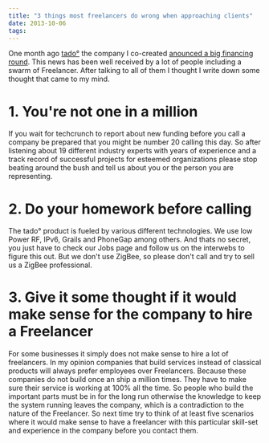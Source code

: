 ```yaml
---
title: "3 things most freelancers do wrong when approaching clients"
date: 2013-10-06
tags:
---
```


One month ago [tado°](http://www.tado.com/) the company I co-created [anounced a big financing round](http://techcrunch.com/2013/09/05/tado/). This news has been well received by a lot of people including a swarm of Freelancer. After talking to all of them I thought I write down some thought that came to my mind.

# 1. You're not one in a million
If you wait for techcrunch to report about new funding before you call a company be prepared that you might be number 20 calling this day. So after listening about 19 different industry experts with years of experience and a track record of successful projects for esteemed organizations please stop beating around the bush and tell us about you or the person you are representing.

# 2. Do your homework before calling
The tado° product is fueled by various different technologies. We use low Power RF, IPv6, Grails and PhoneGap among others. And thats no secret, you just have to check our Jobs page and follow us on the interwebs to figure this out. But we don't use ZigBee, so please don't call and try to sell us a ZigBee professional.

# 3. Give it some thought if it would make sense for the company to hire a Freelancer
For some businesses it simply does not make sense to hire a lot of freelancers. In my opinion companies that build services instead of classical products will always prefer employees over Freelancers. Because these companies do not build once an ship a million times. They have to make sure their service is working at 100% all the time. So people who build the important parts must be in for the long run otherwise the knowledge to keep the system running leaves the company, which is a contradiction to the nature of the Freelancer. So next time try to think of at least five scenarios where it would make sense to have a freelancer with this particular skill-set and experience in the company before you contact them.
